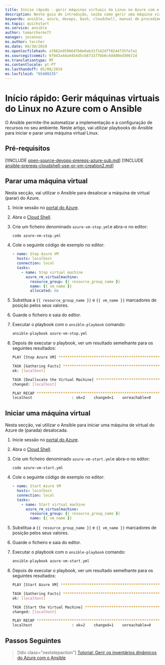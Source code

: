 ```yaml
---
title: Início rápido - gerir máquinas virtuais do Linux no Azure com o Ansible | Documentos da Microsoft
description: Neste guia de introdução, saiba como gerir uma máquina virtual do Linux no Azure com o Ansible
keywords: ansible, azure, devops, bash, cloudshell, manual de procedimentos, bash
ms.topic: quickstart
ms.service: ansible
author: tomarchermsft
manager: jeconnoc
ms.author: tarcher
ms.date: 04/30/2019
ms.openlocfilehash: a7862e95966d7b0e0ab31f242dff0244735fe7a1
ms.sourcegitcommit: 6f043a4da4454d5cb673377bb6c4ddd0ed30672d
ms.translationtype: MT
ms.contentlocale: pt-PT
ms.lasthandoff: 05/08/2019
ms.locfileid: "65409235"
---
```

# <a name="quickstart-manage-linux-virtual-machines-in-azure-using-ansible"></a>Início rápido: Gerir máquinas virtuais do Linux no Azure com o Ansible

O Ansible permite-lhe automatizar a implementação e a configuração de recursos no seu ambiente. Neste artigo, vai utilizar playbooks do Ansible para iniciar e parar uma máquina virtual Linux. 

## <a name="prerequisites"></a>Pré-requisitos

[!INCLUDE [open-source-devops-prereqs-azure-sub.md](../../../includes/open-source-devops-prereqs-azure-subscription.md)]
[!INCLUDE [ansible-prereqs-cloudshell-use-or-vm-creation2.md](../../../includes/ansible-prereqs-cloudshell-use-or-vm-creation2.md)]

## <a name="stop-a-virtual-machine"></a>Parar uma máquina virtual

Nesta secção, vai utilizar o Ansible para desalocar a máquina de virtual (parar) do Azure.

1. Inicie sessão no [portal do Azure](https://go.microsoft.com/fwlink/p/?LinkID=525040).

1. Abra o [Cloud Shell](/azure/cloud-shell/overview).

1. Crie um ficheiro denominado `azure-vm-stop.yml`e abra-o no editor:

    ```azurecli-interactive
    code azure-vm-stop.yml
    ```

1. Cole o seguinte código de exemplo no editor:

    ```yaml
    - name: Stop Azure VM
      hosts: localhost
      connection: local
      tasks:
        - name: Stop virtual machine
          azure_rm_virtualmachine:
            resource_group: {{ resource_group_name }}
            name: {{ vm_name }}
            allocated: no
    ```

1. Substitua a `{{ resource_group_name }}` e `{{ vm_name }}` marcadores de posição pelos seus valores.

1. Guarde o ficheiro e saia do editor.

1. Executar o playbook com o `ansible-playbook` comando:

    ```bash
    ansible-playbook azure-vm-stop.yml
    ```

1. Depois de executar o playbook, ver um resultado semelhante para os seguintes resultados:

    ```bash
    PLAY [Stop Azure VM] ********************************************************

    TASK [Gathering Facts] ******************************************************
    ok: [localhost]

    TASK [Deallocate the Virtual Machine] ***************************************
    changed: [localhost]

    PLAY RECAP ******************************************************************
    localhost                  : ok=2    changed=1    unreachable=0    failed=0
    ```

## <a name="start-a-virtual-machine"></a>Iniciar uma máquina virtual

Nesta secção, vai utilizar o Ansible para iniciar uma máquina de virtual do Azure de (parada) desalocada.

1. Inicie sessão no [portal do Azure](https://go.microsoft.com/fwlink/p/?LinkID=525040).

1. Abra o [Cloud Shell](/azure/cloud-shell/overview).

1. Crie um ficheiro denominado `azure-vm-start.yml`e abra-o no editor:

    ```azurecli-interactive
    code azure-vm-start.yml
    ```

1. Cole o seguinte código de exemplo no editor:

    ```yaml
    - name: Start Azure VM
      hosts: localhost
      connection: local
      tasks:
        - name: Start virtual machine
          azure_rm_virtualmachine:
            resource_group: {{ resource_group_name }}
            name: {{ vm_name }}
    ```

1. Substitua a `{{ resource_group_name }}` e `{{ vm_name }}` marcadores de posição pelos seus valores.

1. Guarde o ficheiro e saia do editor.

1. Executar o playbook com o `ansible-playbook` comando:

    ```bash
    ansible-playbook azure-vm-start.yml
    ```

1. Depois de executar o playbook, ver um resultado semelhante para os seguintes resultados:

    ```bash
    PLAY [Start Azure VM] ********************************************************

    TASK [Gathering Facts] ******************************************************
    ok: [localhost]

    TASK [Start the Virtual Machine] ********************************************
    changed: [localhost]

    PLAY RECAP ******************************************************************
    localhost                  : ok=2    changed=1    unreachable=0    failed=0
    ```

## <a name="next-steps"></a>Passos Seguintes

> [!div class="nextstepaction"] 
> [Tutorial: Gerir os inventários dinâmicos do Azure com o Ansible](~/articles/ansible/ansible-manage-azure-dynamic-inventories.md)